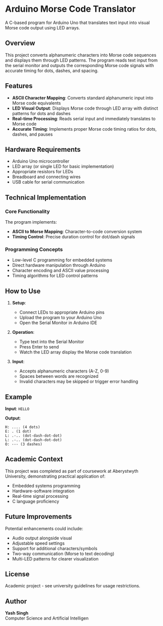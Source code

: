 # Arduino Morse Code Translator

A C-based program for Arduino Uno that translates text input into visual Morse code output using LED arrays.

## Overview

This project converts alphanumeric characters into Morse code sequences and displays them through LED patterns. The program reads text input from the serial monitor and outputs the corresponding Morse code signals with accurate timing for dots, dashes, and spacing.

## Features

- **ASCII Character Mapping**: Converts standard alphanumeric input into Morse code equivalents
- **LED Visual Output**: Displays Morse code through LED array with distinct patterns for dots and dashes
- **Real-time Processing**: Reads serial input and immediately translates to Morse code
- **Accurate Timing**: Implements proper Morse code timing ratios for dots, dashes, and pauses

## Hardware Requirements

- Arduino Uno microcontroller
- LED array (or single LED for basic implementation)
- Appropriate resistors for LEDs
- Breadboard and connecting wires
- USB cable for serial communication

## Technical Implementation

### Core Functionality

The program implements:
- **ASCII to Morse Mapping**: Character-to-code conversion system
- **Timing Control**: Precise duration control for dot/dash signals

### Programming Concepts

- Low-level C programming for embedded systems
- Direct hardware manipulation through Arduino
- Character encoding and ASCII value processing
- Timing algorithms for LED control patterns

## How to Use

1. **Setup**:
   - Connect LEDs to appropriate Arduino pins
   - Upload the program to your Arduino Uno
   - Open the Serial Monitor in Arduino IDE

2. **Operation**:
   - Type text into the Serial Monitor
   - Press Enter to send
   - Watch the LED array display the Morse code translation

3. **Input**:
   - Accepts alphanumeric characters (A-Z, 0-9)
   - Spaces between words are recognized
   - Invalid characters may be skipped or trigger error handling

## Example

**Input**: `HELLO`

**Output**: 
```
H: .... (4 dots)
E: . (1 dot)
L: .-.. (dot-dash-dot-dot)
L: .-.. (dot-dash-dot-dot)
O: --- (3 dashes)
```

## Academic Context

This project was completed as part of coursework at Aberystwyth University, demonstrating practical application of:
- Embedded systems programming
- Hardware-software integration
- Real-time signal processing
- C language proficiency

## Future Improvements

Potential enhancements could include:
- Audio output alongside visual
- Adjustable speed settings
- Support for additional characters/symbols
- Two-way communication (Morse to text decoding)
- Multi-LED patterns for clearer visualization

## License

Academic project - see university guidelines for usage restrictions.

## Author

**Yash Singh**  
Computer Science and Artificial Intelligen
